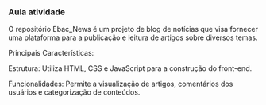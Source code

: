 ### **Aula atividade** ###

O repositório Ebac_News é um projeto de blog de notícias que visa fornecer uma plataforma para a publicação e leitura de artigos sobre diversos temas.

Principais Características:

Estrutura: Utiliza HTML, CSS e JavaScript para a construção do front-end.

Funcionalidades: Permite a visualização de artigos, comentários dos usuários e categorização de conteúdos.
